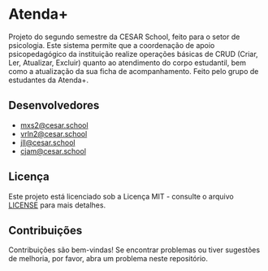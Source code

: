 # Atenda+

Projeto do segundo semestre da CESAR School, feito para o setor de psicologia. Este sistema permite que a coordenação de apoio psicopedagógico da instituição realize operações básicas de CRUD (Criar, Ler, Atualizar, Excluir) quanto ao atendimento do corpo estudantil, bem como a atualização da sua ficha de acompanhamento. Feito pelo grupo de estudantes da Atenda+.

## Desenvolvedores

- mxs2@cesar.school
- vrln2@cesar.school
- jll@cesar.school
- cjam@cesar.school

## Licença

Este projeto está licenciado sob a Licença MIT - consulte o arquivo [LICENSE](LICENSE) para mais detalhes.

## Contribuições

Contribuições são bem-vindas! Se encontrar problemas ou tiver sugestões de melhoria, por favor, abra um problema neste repositório.
